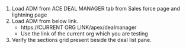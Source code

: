 1.  Load ADM from ACE DEAL MANAGER tab from Sales force page and lightning page
2.  Load ADM from below link.
    *   https://CURRENT ORG LINK/apex/dealmanager
    *   Use the link of the current org which you are testing
3.  Verify the sections grid present beside the deal list pane.